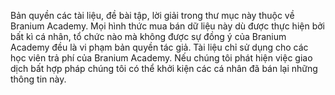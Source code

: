 Bản quyền các tài liệu, đề bài tập, lời giải trong thư mục này thuộc về Branium Academy. 
Mọi hình thức mua bán dữ liệu này dù được thực hiện bởi bất kì cá nhân, tổ chức nào mà không được sự đồng ý của Branium Academy đều là vi phạm bản quyền tác giả. 
Tài liệu chỉ sử dụng cho các học viên trả phí của Branium Academy.
Nếu chúng tôi phát hiện việc giao dịch bất hợp pháp chúng tôi có thể khởi kiện các cá nhân đã bán lại những thông tin này.
